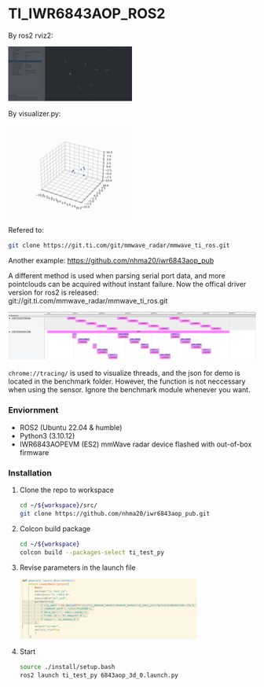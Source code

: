 # TI_IWR6843AOP_ROS2

By ros2 rviz2:

<img src="./ti_test_py/img/rviz2.gif" width="50%" height="50%">

By visualizer.py:

<img src="./ti_test_py/img/animation.gif" width="50%" height="50%">

Refered to: 
```sh
git clone https://git.ti.com/git/mmwave_radar/mmwave_ti_ros.git
```

Another example: https://github.com/nhma20/iwr6843aop_pub

A different method is used when parsing serial port data, and more pointclouds can be acquired without instant failure. Now the offical driver version for ros2 is released: git://git.ti.com/mmwave_radar/mmwave_ti_ros.git

<img src="./ti_test_py/img/benchmark/screenshot.png">

```chrome://tracing/``` is used to visualize threads, and the json for demo is located in the benchmark folder. However, the function is not neccessary when using the sensor. Ignore the benchmark module whenever you want.

### Enviornment

- ROS2 (Ubuntu 22.04 & humble)
- Python3 (3.10.12)
- IWR6843AOPEVM (ES2) mmWave radar device flashed with out-of-box firmware

### Installation

1. Clone the repo to workspace
   ```sh
   cd ~/${workspace}/src/
   git clone https://github.com/nhma20/iwr6843aop_pub.git
   ```
2. Colcon build package
   ```sh
   cd ~/${workspace}
   colcon build --packages-select ti_test_py
   ```
3. Revise parameters in the launch file

    <img src="./ti_test_py/img/defined.png" width="75%" height="75%">

4. Start
    ```sh
    source ./install/setup.bash
    ros2 launch ti_test_py 6843aop_3d_0.launch.py
    ```
